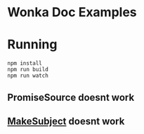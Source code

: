 
# Wonka Doc Examples

# Running
```
npm install
npm run build
npm run watch
```

## PromiseSource doesnt work
## [MakeSubject](https://github.com/idkjs/wonka-docs/blob/main/src/sources/MakeSubject.re) doesnt work
